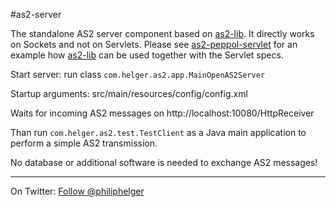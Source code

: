 #as2-server

The standalone AS2 server component based on [as2-lib](https://github.com/phax/as2-lib).
It directly works on Sockets and not on Servlets.
Please see [as2-peppol-servlet](https://github.com/phax/as2-peppol-servlet) for an example how [as2-lib](https://github.com/phax/as2-lib) can be used together with the Servlet specs. 

Start server: run class `com.helger.as2.app.MainOpenAS2Server`

Startup arguments: src/main/resources/config/config.xml

Waits for incoming AS2 messages on http://localhost:10080/HttpReceiver

Than run `com.helger.as2.test.TestClient` as a Java main application to perform a simple AS2 transmission.

No database or additional software is needed to exchange AS2 messages!

---

On Twitter: <a href="https://twitter.com/philiphelger">Follow @philiphelger</a>
